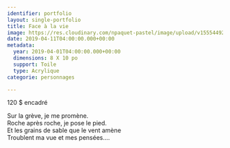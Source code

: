 ```yaml
---
identifier: portfolio
layout: single-portfolio
title: Face à la vie
image: https://res.cloudinary.com/npaquet-pastel/image/upload/v1555449269/IMG_4037%20%282%29.jpg
date: 2019-04-11T04:00:00.000+00:00
metadata:
  year: 2019-04-01T04:00:00.000+00:00
  dimensions: 8 X 10 po
  support: Toile
  type: Acrylique
categorie: personnages

---
```

120 $ encadré

Sur la grève, je me promène.  
Roche après roche, je pose le pied.  
Et les grains de sable que le vent amène  
Troublent ma vue et mes pensées....